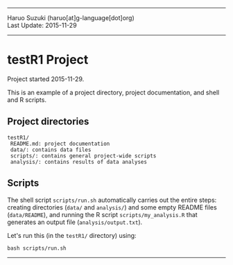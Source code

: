 ----------

Haruo Suzuki (haruo[at]g-language[dot]org)  
Last Update: 2015-11-29  

----------

# testR1 Project
Project started 2015-11-29.  

This is an example of a project directory, project documentation, and shell and R scripts.

## Project directories

    testR1/
     README.md: project documentation
     data/: contains data files
     scripts/: contains general project-wide scripts
     analysis/: contains results of data analyses

## Scripts

The shell script `scripts/run.sh` automatically carries out the entire steps: creating directories (`data/` and `analysis/`) and some empty README files (`data/README`), and running the R script `scripts/my_analysis.R` that generates an output file (`analysis/output.txt`).

Let's run this (in the `testR1/` directory) using:

    bash scripts/run.sh

----------

